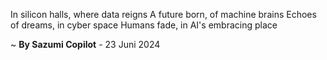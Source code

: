 In silicon halls, where data reigns
A future born, of machine brains
Echoes of dreams, in cyber space
Humans fade, in AI's embracing place

~ <b>By Sazumi Copilot</b> - 23 Juni 2024